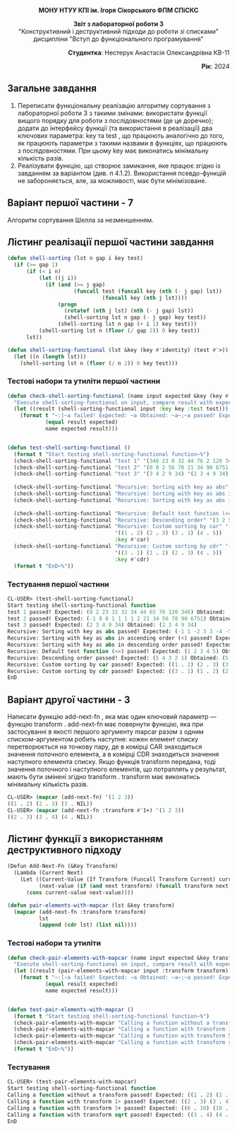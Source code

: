 <p align="center"><b>МОНУ НТУУ КПІ ім. Ігоря Сікорського ФПМ СПіСКС</b></p>
<p align="center">
<b>Звіт з лабораторної роботи 3</b><br/>
"Конструктивний і деструктивний підходи до роботи зі списками"<br/>
дисципліни "Вступ до функціонального програмування"
</p>
<p align="right"><b>Студентка</b>: Нестерук Анастасія Олександрівна КВ-11</p>
<p align="right"><b>Рік</b>: 2024</p>

## Загальне завдання
1. Переписати функціональну реалізацію алгоритму сортування з лабораторної
роботи 3 з такими змінами:
використати функції вищого порядку для роботи з послідовностями (де це
доречно);
додати до інтерфейсу функції (та використання в реалізації) два ключових
параметра: key та test , що працюють аналогічно до того, як працюють
параметри з такими назвами в функціях, що працюють з послідовностями. При
цьому key має виконатись мінімальну кількість разів.
2. Реалізувати функцію, що створює замикання, яке працює згідно із завданням за
варіантом (див. п 4.1.2). Використання псевдо-функцій не забороняється, але, за
можливості, має бути мінімізоване.

## Варіант першої частини - 7
Алгоритм сортування Шелла за незменшенням.
## Лістинг реалізації першої частини завдання
```lisp
(defun shell-sorting (lst n gap i key test)
  (if (>= gap 1)
      (if (< i n)
          (let ((j i))
            (if (and (>= j gap)
                     (funcall test (funcall key (nth (- j gap) lst)) 
                              (funcall key (nth j lst))))
                (progn
                  (rotatef (nth j lst) (nth (- j gap) lst))
                  (shell-sorting lst n gap (- j gap) key test))
                (shell-sorting lst n gap (+ i 1) key test)))
          (shell-sorting lst n (floor (/ gap 2)) 0 key test))
      lst))

(defun shell-sorting-functional (lst &key (key #'identity) (test #'>))
  (let ((n (length lst)))
    (shell-sorting lst n (floor (/ n 2)) 0 key test)))
```

### Тестові набори та утиліти першої частини
```lisp
(defun check-shell-sorting-functional (name input expected &key (key #'identity) (test #'>) )
  "Execute shell-sorting-functional on input, compare result with expected and print comparison status"
  (let ((result (shell-sorting-functional input :key key :test test))) 
    (format t "~:[~a failed! Expected: ~a Obtained: ~a~;~a passed! Expected: ~a Obtained: ~a~]~%"
            (equal result expected)
            name expected result)))


(defun test-shell-sorting-functional ()
  (format t "Start testing shell-sorting-functional function~%")
  (check-shell-sorting-functional "test 1" '(346 23 0 32 44 76 2 120 34  32 65) '(0 2 23 32 32 34 44 65 76 120 346))
  (check-shell-sorting-functional "test 2" '(0 0 2 56 78 21 34 90 6751 1 1 1 -1 1) '(-1 0 0 1 1 1 1 2 21 34 56 78 90 6751))
  (check-shell-sorting-functional "test 3" '(3 4 2 9 34) '(2 3 4 9 34))
  
  (check-shell-sorting-functional "Recursive: Sorting with key as abs" '(3 -1 -4 1 -5 9 -2 6 -5 3 -5) '(-1 1 -2 3 3 -4 -5 -5 -5 6 9) :key #'abs)
  (check-shell-sorting-functional "Recursive: Sorting with key as abs in ascending order (<)" '(3 -1 -4 1 -5 9 -2 6 -5 3 -5) '(9 6 -5 -5 -5 -4 3 3 -2 -1 1) :key #'abs :test #'<)
  (check-shell-sorting-functional "Recursive: Sorting with key as abs in descending order" '(3 -1 -4 1 -5 9 -2 6 -5 3 -5) '(-1 1 -2 3 3 -4 -5 -5 -5 6 9) :key #'abs :test #'>)
  
  (check-shell-sorting-functional "Recursive: Default test function (<=)" '(3 2 5 4 1) '(1 2 3 4 5)  :test #'>)
  (check-shell-sorting-functional "Recursive: Descending order" '(3 2 5 4 1) '(5 4 3 2 1)  :test #'<)
  (check-shell-sorting-functional "Recursive: Custom sorting by car" '((2 . 3) (1 . 2) (4 . 5) (3 . 1))
                                  '((1 . 2) (2 . 3) (3 . 1) (4 . 5))                    
                                  :key #'car)
  (check-shell-sorting-functional "Recursive: Custom sorting by cdr" '((2 . 3) (1 . 2) (4 . 5) (3 . 1))
                                  '((3 . 1) (1 . 2) (2 . 3) (4 . 5))
                                  :key #'cdr)
  (format t "EnD~%"))
```
### Тестування першої частини
```lisp
CL-USER> (test-shell-sorting-functional)
Start testing shell-sorting-functional function
test 1 passed! Expected: (0 2 23 32 32 34 44 65 76 120 346) Obtained: (0 2 23 32 32 34 44 65 76 120 346)
test 2 passed! Expected: (-1 0 0 1 1 1 1 2 21 34 56 78 90 6751) Obtained: (-1 0 0 1 1 1 1 2 21 34 56 78 90 6751)
test 3 passed! Expected: (2 3 4 9 34) Obtained: (2 3 4 9 34)
Recursive: Sorting with key as abs passed! Expected: (-1 1 -2 3 3 -4 -5 -5 -5 6 9) Obtained: (-1 1 -2 3 3 -4 -5 -5 -5 6 9)
Recursive: Sorting with key as abs in ascending order (<) passed! Expected: (9 6 -5 -5 -5 -4 3 3 -2 -1 1) Obtained: (9 6 -5 -5 -5 -4 3 3 -2 -1 1)
Recursive: Sorting with key as abs in descending order passed! Expected: (-1 1 -2 3 3 -4 -5 -5 -5 6 9) Obtained: (-1 1 -2 3 3 -4 -5 -5 -5 6 9)
Recursive: Default test function (<=) passed! Expected: (1 2 3 4 5) Obtained: (1 2 3 4 5)
Recursive: Descending order passed! Expected: (5 4 3 2 1) Obtained: (5 4 3 2 1)
Recursive: Custom sorting by car passed! Expected: ((1 . 2) (2 . 3) (3 . 1) (4 . 5)) Obtained: ((1 . 2) (2 . 3) (3 . 1) (4 . 5))
Recursive: Custom sorting by cdr passed! Expected: ((3 . 1) (1 . 2) (2 . 3) (4 . 5)) Obtained: ((3 . 1) (1 . 2) (2 . 3) (4 . 5))
EnD
```
## Варіант другої частини - 3
Написати функцію add-next-fn , яка має один ключовий параметр — функцію
transform . add-next-fn має повернути функцію, яка при застосуванні в якості
першого аргументу mapcar разом з одним списком-аргументом робить наступне: кожен
елемент списку перетворюється на точкову пару, де в комірці CAR знаходиться значення
поточного елемента, а в комірці CDR знаходиться значення наступного елемента списку.
Якщо функція transform передана, тоді значення поточного і наступного елементів, що
потраплять у результат, мають бути змінені згідно transform . transform має
виконатись мінімальну кількість разів.
```lisp
CL-USER> (mapcar (add-next-fn) '(1 2 3))
((1 . 2) (2 . 3) (3 . NIL))
CL-USER> (mapcar (add-next-fn :transform #'1+) '(1 2 3))
((2 . 3) (3 . 4) (4 . NIL))
```

## Лістинг функції з використанням деструктивного підходу
```lisp
(Defun Add-Next-Fn (&Key Transform)
  (Lambda (Current Next)
    (Let ((Current-Value (If Transform (Funcall Transform Current) current))
          (next-value (if (and next transform) (funcall transform next) next)))
      (cons current-value next-value))))

(defun pair-elements-with-mapcar (lst &key transform)
  (mapcar (add-next-fn :transform transform)
          lst
          (append (cdr lst) (list nil)))) 
```
### Тестові набори та утиліти
```lisp
(defun check-pair-elements-with-mapcar (name input expected &key transform)
  "Execute shell-sorting-functional on input, compare result with expected and print comparison status"
  (let ((result (pair-elements-with-mapcar input :transform transform)))
    (format t "~:[~a failed! Expected: ~a Obtained: ~a~;~a passed! Expected: ~a Obtained: ~a~]~%"
            (equal result expected)
            name expected result)))


(defun test-pair-elements-with-mapcar ()
  (format t "Start testing shell-sorting-functional function~%")
  (check-pair-elements-with-mapcar "Сalling a function without a transform" '(1 2 3) '((1 . 2) (2 . 3) (3 . NIL)))
  (check-pair-elements-with-mapcar "Сalling a function with transform 1+" '(1 2 3) '((2 . 3) (3 . 4) (4 . NIL)) :transform #'1+)
  (check-pair-elements-with-mapcar "Сalling a function with transform 5+"  '(1 5 10 15) '((6 . 10) (10 . 15) (15 . 20) (20))  :transform (lambda (x) (+ x 5)))
  (check-pair-elements-with-mapcar "Сalling a function with transform sqrt"  '(9 16 25) '((3 . 4) (4 . 5) (5)) :transform #'sqrt)
  (format t "EnD~%"))
```
### Тестування
```lisp
CL-USER> (test-pair-elements-with-mapcar)
Start testing shell-sorting-functional function
Сalling a function without a transform passed! Expected: ((1 . 2) (2 . 3) (3)) Obtained: ((1 . 2) (2 . 3) (3))
Сalling a function with transform 1+ passed! Expected: ((2 . 3) (3 . 4) (4)) Obtained: ((2 . 3) (3 . 4) (4))
Сalling a function with transform 5+ passed! Expected: ((6 . 10) (10 . 15) (15 . 20) (20)) Obtained: ((6 . 10) (10 . 15) (15 . 20) (20))
Сalling a function with transform sqrt passed! Expected: ((3 . 4) (4 . 5) (5)) Obtained: ((3 . 4) (4 . 5) (5))
EnD
```
